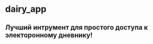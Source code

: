 dairy_app  
=============
Лучший интрумент для простого доступа к электоронному дневнику!
---------------------------------------------------------------
